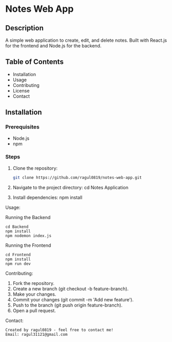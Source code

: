 # Notes Web App

## Description
A simple web application to create, edit, and delete notes. Built with React.js for the frontend and Node.js for the backend.

## Table of Contents
- Installation
- Usage
- Contributing
- License
- Contact

## Installation
### Prerequisites
- Node.js
- npm

### Steps
1. Clone the repository:
   ```bash
   git clone https://github.com/ragul0819/notes-web-app.git

2. Navigate to the project directory:
    cd Notes Application

3. Install dependencies:
    npm install

Usage:

Running the Backend

    cd Backend
    npm install 
    npm nodemon index.js

Running the Frontend

    cd Frontend
    npm install
    npm run dev

Contributing:

1. Fork the repository.
2. Create a new branch (git checkout -b feature-branch).
3. Make your changes.
4. Commit your changes (git commit -m 'Add new feature').
5. Push to the branch (git push origin feature-branch).
6. Open a pull request.

Contact:

    Created by ragul0819 - feel free to contact me!
    Email: ragul31121@gmail.com

